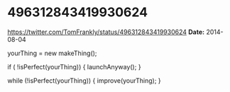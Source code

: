 # 496312843419930624
https://twitter.com/TomFrankly/status/496312843419930624
**Date:** 2014-08-04

yourThing = new makeThing();

if ( !isPerfect(yourThing)) {
launchAnyway();
}

while (!isPerfect(yourThing)) {
improve(yourThing);
}
